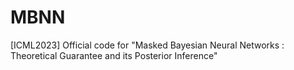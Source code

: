 # MBNN
[ICML2023] Official code for "Masked Bayesian Neural Networks : Theoretical Guarantee and its Posterior Inference"
